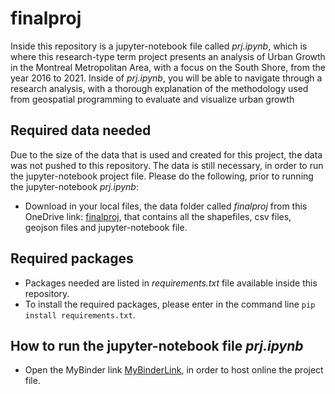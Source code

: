 # finalproj
Inside this repository is a jupyter-notebook file called *prj.ipynb*, which is where this research-type term project presents an analysis of Urban Growth in the Montreal Metropolitan Area, with a focus on the South Shore, from the year 2016 to 2021. Inside of *prj.ipynb*, you will be able to navigate through a research analysis, with a thorough explanation of the methodology used from geospatial programming to evaluate and visualize urban growth

## Required data needed
Due to the size of the data that is used and created for this project, the data was not pushed to this repository. The data is still necessary, in order to run the jupyter-notebook project file.
Please do the following, prior to running the jupyter-notebook *prj.ipynb*:
- Download in your local files, the data folder called *finalproj* from this OneDrive link: [finalproj](https://1drv.ms/f/s!AmhDz_-Fa8M2iK5p8OCKY7vFrycFQQ?e=dcjW4l), that contains all the shapefiles, csv files, geojson files and jupyter-notebook file.
## Required packages
- Packages needed are listed in *requirements.txt* file available inside this repository.
- To install the required packages, please enter in the command line `pip install requirements.txt`.

## How to run the jupyter-notebook file *prj.ipynb*
- Open the MyBinder link [MyBinderLink](ncjewncjkw), in order to host online the project file.


